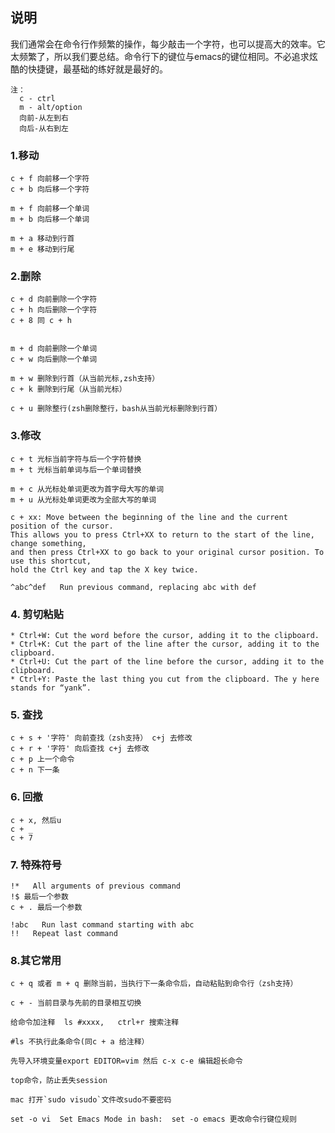 ## 说明

我们通常会在命令行作频繁的操作，每少敲击一个字符，也可以提高大的效率。它太频繁了，所以我们要总结。命令行下的键位与emacs的键位相同。不必追求炫酷的快捷键，最基础的练好就是最好的。

```
注：
  c - ctrl
  m - alt/option
  向前-从左到右
  向后-从右到左
```

### 1.移动

```
c + f 向前移一个字符
c + b 向后移一个字符

m + f 向前移一个单词
m + b 向后移一个单词

m + a 移动到行首
m + e 移动到行尾
```

### 2.删除

```
c + d 向前删除一个字符
c + h 向后删除一个字符
c + 8 同 c + h


m + d 向前删除一个单词
c + w 向后删除一个单词

m + w 删除到行首（从当前光标,zsh支持）
c + k 删除到行尾（从当前光标）

c + u 删除整行(zsh删除整行，bash从当前光标删除到行首）
```

### 3.修改

```
c + t 光标当前字符与后一个字符替换
m + t 光标当前单词与后一个单词替换

m + c 从光标处单词更改为首字母大写的单词
m + u 从光标处单词更改为全部大写的单词

c + xx: Move between the beginning of the line and the current position of the cursor. 
This allows you to press Ctrl+XX to return to the start of the line, change something, 
and then press Ctrl+XX to go back to your original cursor position. To use this shortcut, 
hold the Ctrl key and tap the X key twice.

^abc­^­def   Run previous command, replacing abc with def

```

### 4. 剪切粘贴

```
* Ctrl+W: Cut the word before the cursor, adding it to the clipboard.
* Ctrl+K: Cut the part of the line after the cursor, adding it to the clipboard.
* Ctrl+U: Cut the part of the line before the cursor, adding it to the clipboard.
* Ctrl+Y: Paste the last thing you cut from the clipboard. The y here stands for “yank”.
```

### 5. 查找

```
c + s + '字符' 向前查找（zsh支持） c+j 去修改
c + r + '字符' 向后查找 c+j 去修改
c + p 上一个命令
c + n 下一条
```

### 6. 回撤

```
c + x, 然后u
c + _ 
c + 7
```

### 7. 特殊符号

```
!*   All arguments of previous command
!$ 最后一个参数
c + . 最后一个参数

!abc   Run last command starting with abc
!!   Repeat last command 
```

### 8.其它常用

    c + q 或者 m + q 删除当前，当执行下一条命令后，自动粘贴到命令行（zsh支持）

    c + - 当前目录与先前的目录相互切换

    给命令加注释  ls #xxxx,   ctrl+r 搜索注释

    #ls 不执行此条命令(同c + a 给注释）

    先导入环境变量export EDITOR=vim 然后 c-x c-e 编辑超长命令

    top命令，防止丢失session

    mac 打开`sudo visudo`文件改sudo不要密码

    set -o vi  Set Emacs Mode in bash:  set -o emacs 更改命令行键位规则 



